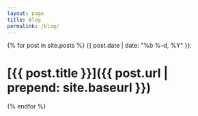 ```yaml
---
layout: page
title: Blog
permalink: /blog/
---
```


{% for post in site.posts %}
{{ post.date | date: "%b %-d, %Y" }}:
# [{{ post.title }}]({{ post.url | prepend: site.baseurl }})
{% endfor %}
